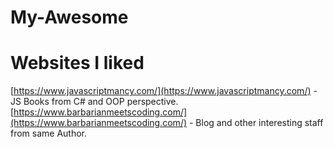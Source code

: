 # My-Awesome

# Websites I liked

[https://www.javascriptmancy.com/](https://www.javascriptmancy.com/) - JS Books from C# and OOP perspective.
[https://www.barbarianmeetscoding.com/](https://www.barbarianmeetscoding.com/) - Blog and other interesting staff from same Author.

